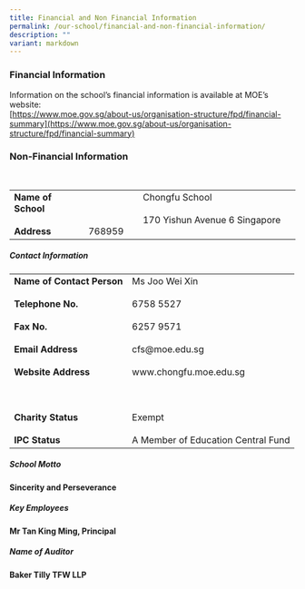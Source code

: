 ```yaml
---
title: Financial and Non Financial Information
permalink: /our-school/financial-and-non-financial-information/
description: ""
variant: markdown
---
```

### Financial Information

Information on the school’s financial information is available at MOE’s website:<br>
[https://www.moe.gov.sg/about-us/organisation-structure/fpd/financial-summary](https://www.moe.gov.sg/about-us/organisation-structure/fpd/financial-summary)


### Non-Financial Information
<table class="tg" style="undefined;table-layout: fixed; width: 491px">
</table><table class="tg" style="undefined;table-layout: fixed; width: 491px">
<colgroup>
<col style="width: 320px">
<col style="width: 320px">
</colgroup>

</table><table border="0">
<tbody><tr><td><b>Name of School</b><br><br><b>Address</b></td>
<td>      Chongfu School<br><br>      170 Yishun Avenue 6 Singapore 768959</td></tr>
</tbody></table>
<p></p>	
		
##### Contact Information

<p>
<table border="0">
<tbody><tr><td><b>Name of Contact Person</b><br><br><b>Telephone No.</b><br><br><b>Fax No.	</b><br><br><b>Email Address</b><br><br><b>Website Address</b><br><br><br><br><b>Charity Status</b><br><br><b>IPC Status</b></td>
<td>Ms Joo Wei Xin<br><br>6758 5527<br><br>6257 9571<br><br>cfs@moe.edu.sg<br><br>www.chongfu.moe.edu.sg<br><br><br><br>Exempt<br><br>A Member of Education Central Fund</td></tr>
</tbody></table>
</p>	
	
##### School Motto
**Sincerity and Perseverance**

##### Key Employees
**Mr Tan King Ming, Principal**

##### Name of Auditor
**Baker Tilly TFW LLP**